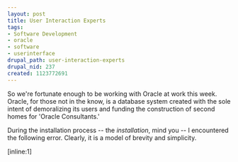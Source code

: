 ```yaml
--- 
layout: post
title: User Interaction Experts
tags: 
- Software Development
- oracle
- software
- userinterface
drupal_path: user-interaction-experts
drupal_nid: 237
created: 1123772691
---
```

So we're fortunate enough to be working with Oracle at work this week. Oracle, for those not in the know, is a database system created with the sole intent of demoralizing its users and funding the construction of second homes for 'Oracle Consultants.'



During the installation process -- the <i>installation</i>, mind you -- I encountered the following error. Clearly, it is a model of brevity and simplicity.



[inline:1]
